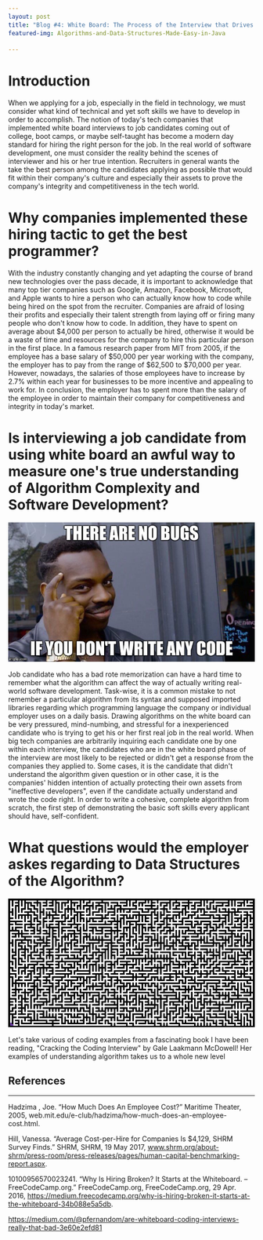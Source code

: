 ```yaml
---
layout: post
title: "Blog #4: White Board: The Process of the Interview that Drives People' Insane."
featured-img: Algorithms-and-Data-Structures-Made-Easy-in-Java

---
```


# Introduction

When we applying for a job, especially in the field in technology, we must consider what kind of technical and yet soft skills we have to develop in order to accomplish. The notion of today's tech companies that implemented white board interviews to job candidates coming out of college, boot camps, or maybe self-taught has become a modern day standard for hiring the right person for the job. In the real world of software development, one must consider the reality behind the scenes of interviewer and his or her true intention. Recruiters in general wants the take the best person among the candidates applying as possible that would fit within their company's culture and especially their assets to prove the company's integrity and competitiveness in the tech world.

# Why companies implemented these hiring tactic to get the best programmer?

With the industry constantly changing and yet adapting the course of brand new technologies over the pass decade, it is important to acknowledge that many top tier companies such as Google, Amazon, Facebook, Microsoft, and Apple wants to hire a person who can actually know how to code while being hired on the spot from the recruiter. Companies are afraid of losing their profits and especially their talent strength from laying off or firing many people who don't know how to code. In addition, they have to spent on average about $4,000 per person to actually be hired, otherwise it would be a waste of time and resources for the company to hire this particular person in the first place. In a famous research paper from MIT from 2005, if the employee has a base salary of $50,000 per year working with the company, the employer has to pay from the range of $62,500 to $70,000 per year. However, nowadays, the salaries of those employees have to increase by 2.7% within each year for businesses to be more incentive and appealing to work for. In conclusion, the employer has to spent more than the salary of the employee in order to maintain their company for competitiveness and integrity in today's market.

# Is interviewing a job candidate from using white board an awful way to measure one's true understanding of Algorithm Complexity and Software Development?

![image](/assets/img/1_TtFMYdyRH6fR98WwMLjYLQ.jpeg)

Job candidate who has a bad rote memorization can have a hard time to remember what the algorithm can affect the way of actually writing real-world software development. Task-wise, it is a common mistake to not remember a particular algorithm from its syntax and supposed imported libraries regarding which programming language the company or individual employer uses on a daily basis. Drawing algorithms on the white board can be very pressured, mind-numbing, and stressful for a inexperienced candidate who is trying to get his or her first real job in the real world. When big tech companies are arbitrarily inquiring each candidate one by one within each interview, the candidates who are in the white board phase of the interview are most likely to be rejected or didn't get a response from the companies they applied to. Some cases, it is the candidate that didn't understand the algorithm given question or in other case, it is the companies' hidden intention of actually protecting their own assets from "ineffective developers", even if the candidate actually understand and wrote the code right. In order to write a cohesive, complete algorithm from scratch, the first step of demonstrating the basic soft skills every applicant should have, self-confident.

# What questions would the employer askes regarding to Data Structures of the Algorithm?
![image](/assets/img/source.gif)

Let's take various of coding examples from a fascinating book I have been reading, "Cracking the Coding Interview" by Gale Laakmann McDowell! Her examples of understanding algorithm takes us to a whole new level
















## References
---
Hadzima , Joe. “How Much Does An Employee Cost?” Maritime Theater, 2005, web.mit.edu/e-club/hadzima/how-much-does-an-employee-cost.html.

Hill, Vanessa. “Average Cost-per-Hire for Companies Is $4,129, SHRM Survey Finds.” SHRM, SHRM, 19 May 2017, www.shrm.org/about-shrm/press-room/press-releases/pages/human-capital-benchmarking-report.aspx.

10100956570023241. “Why Is Hiring Broken? It Starts at the Whiteboard. – FreeCodeCamp.org.” FreeCodeCamp.org, FreeCodeCamp.org, 29 Apr. 2016, https://medium.freecodecamp.org/why-is-hiring-broken-it-starts-at-the-whiteboard-34b088e5a5db.

https://medium.com/@pfernandom/are-whiteboard-coding-interviews-really-that-bad-3e60e2efd81
